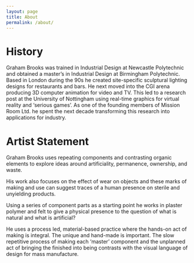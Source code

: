 ```yaml
---
layout: page
title: About
permalink: /about/
---
```


# History

Graham Brooks was trained in Industrial Design at Newcastle Polytechnic and obtained a master’s in Industrial Design at Birmingham Polytechnic. Based in London during the 90s he created site-specific sculptural lighting designs for restaurants and bars. He next moved into the CGI arena producing 3D computer animation for video and TV.  This led to a research post at the University of Nottingham using real-time graphics for virtual reality and ‘serious games’. As one of the founding members of Mission Room Ltd. he spent the next decade transforming this research into applications for industry.

# Artist Statement

Graham Brooks uses repeating components and contrasting organic elements to explore ideas around artificiality, permanence, ownership, and waste.

His work also focuses on the effect of wear on objects and these marks of making and use can suggest traces of a human presence on sterile and unyielding products.

Using a series of component parts as a starting point he works in plaster polymer and felt to give a physical presence to the question of what is natural and what is artificial?

He uses a process led, material-based practice where the hands-on act of making is integral. The unique and hand-made is important. The slow repetitive process of making each ‘master’ component and the unplanned act of bringing the finished into being contrasts with the visual language of design for mass manufacture.



